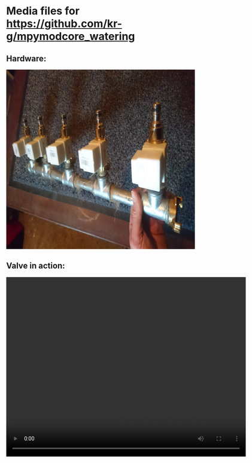 
# Media files for <a href="https://github.com/kr-g/mpymodcore_watering">https://github.com/kr-g/mpymodcore_watering</a>


## Hardware:

  <img width="640" height="480" src="https://raw.githubusercontent.com/kr-g/mpymodcore_watering/master/media/valves_mounted.jpg"></img>



## Valve in action:

  <video width="640" height="480" controls>
    <source src="https://github.com/kr-g/mpymodcore_watering/raw/master/media/valve.mp4">
    Sorry, your browser doesn't support embedded videos, 
    but don't worry, you can <a href="../../../raw/master/media/valve.mp4" target="_blank">download it</a>
    and watch it with your favorite video player!
  </video>
